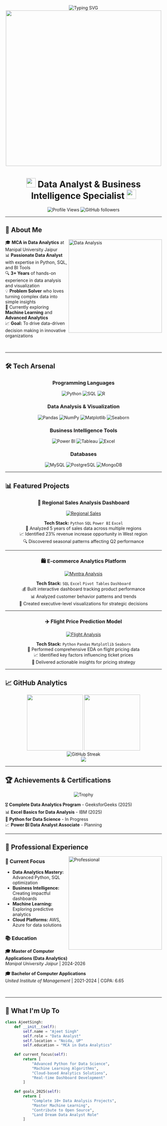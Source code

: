 <div align="center">
  <img src="https://readme-typing-svg.demolab.com?font=Fira+Code&size=28&duration=3000&pause=1000&color=00D9FF&center=true&vCenter=true&width=800&lines=Hi+%F0%9F%91%8B%2C+I'm+Ajeet+Singh;Data+Analyst+%7C+Python+Developer;Turning+Data+into+Actionable+Insights;Welcome+to+my+GitHub+Profile!" alt="Typing SVG" />
</div>

<div align="center">
  <img src="https://user-images.githubusercontent.com/74038190/225813708-98b745f2-7d22-48cf-9150-083f1b00d6c9.gif" width="500">
</div>

<h1 align="center">
  <img src="https://media.giphy.com/media/hvRJCLFzcasrR4ia7z/giphy.gif" width="30">
  Data Analyst & Business Intelligence Specialist
  <img src="https://media.giphy.com/media/hvRJCLFzcasrR4ia7z/giphy.gif" width="30">
</h1>

<div align="center">
  <img src="https://komarev.com/ghpvc/?username=ajeetsingh123&label=Profile%20Views&color=0e75b6&style=flat" alt="Profile Views" />
  <img src="https://img.shields.io/github/followers/ajeetsingh123?label=Followers&style=social" alt="GitHub followers" />
</div>

---

## 🚀 About Me

<img align="right" alt="Data Analysis" width="300" src="https://user-images.githubusercontent.com/74038190/212284100-561aa473-3905-4a80-b561-0d28506553ee.gif">

🎓 **MCA in Data Analytics** at Manipal University Jaipur  
📊 **Passionate Data Analyst** with expertise in Python, SQL, and BI Tools  
🔍 **3+ Years** of hands-on experience in data analysis and visualization  
💡 **Problem Solver** who loves turning complex data into simple insights  
🌱 Currently exploring **Machine Learning** and **Advanced Analytics**  
📈 **Goal:** To drive data-driven decision making in innovative organizations  

<br clear="right"/>

---

## 🛠️ Tech Arsenal

<div align="center">

### Programming Languages
![Python](https://img.shields.io/badge/Python-FFD43B?style=for-the-badge&logo=python&logoColor=blue)
![SQL](https://img.shields.io/badge/SQL-CC2927?style=for-the-badge&logo=microsoft-sql-server&logoColor=white)
![R](https://img.shields.io/badge/R-276DC3?style=for-the-badge&logo=r&logoColor=white)

### Data Analysis & Visualization
![Pandas](https://img.shields.io/badge/Pandas-2C2D72?style=for-the-badge&logo=pandas&logoColor=white)
![NumPy](https://img.shields.io/badge/Numpy-777BB4?style=for-the-badge&logo=numpy&logoColor=white)
![Matplotlib](https://img.shields.io/badge/Matplotlib-11557c?style=for-the-badge&logo=python&logoColor=white)
![Seaborn](https://img.shields.io/badge/Seaborn-3776AB?style=for-the-badge&logo=python&logoColor=white)

### Business Intelligence Tools
![Power BI](https://img.shields.io/badge/PowerBI-F2C811?style=for-the-badge&logo=Power%20BI&logoColor=white)
![Tableau](https://img.shields.io/badge/Tableau-E97627?style=for-the-badge&logo=Tableau&logoColor=white)
![Excel](https://img.shields.io/badge/Microsoft_Excel-217346?style=for-the-badge&logo=microsoft-excel&logoColor=white)

### Databases
![MySQL](https://img.shields.io/badge/MySQL-005C84?style=for-the-badge&logo=mysql&logoColor=white)
![PostgreSQL](https://img.shields.io/badge/PostgreSQL-316192?style=for-the-badge&logo=postgresql&logoColor=white)
![MongoDB](https://img.shields.io/badge/MongoDB-4EA94B?style=for-the-badge&logo=mongodb&logoColor=white)

</div>

---

## 📊 Featured Projects

<div align="center">

### 🏢 Regional Sales Analysis Dashboard
[![Regional Sales](https://img.shields.io/badge/View_Project-FF6B6B?style=for-the-badge&logo=github&logoColor=white)](https://github.com/YOUR_USERNAME/regional-sales-analysis)

**Tech Stack:** `Python` `SQL` `Power BI` `Excel`  
🎯 Analyzed 5 years of sales data across multiple regions  
📈 Identified 23% revenue increase opportunity in West region  
🔍 Discovered seasonal patterns affecting Q2 performance  

---

### 🛍️ E-commerce Analytics Platform
[![Myntra Analysis](https://img.shields.io/badge/View_Project-4ECDC4?style=for-the-badge&logo=github&logoColor=white)](https://github.com/YOUR_USERNAME/myntra-sales-analysis)

**Tech Stack:** `SQL` `Excel` `Pivot Tables` `Dashboard`  
💰 Built interactive dashboard tracking product performance  
📊 Analyzed customer behavior patterns and trends  
🎨 Created executive-level visualizations for strategic decisions  

---

### ✈️ Flight Price Prediction Model
[![Flight Analysis](https://img.shields.io/badge/View_Project-45B7D1?style=for-the-badge&logo=github&logoColor=white)](https://github.com/YOUR_USERNAME/flight-price-analysis)

**Tech Stack:** `Python` `Pandas` `Matplotlib` `Seaborn`  
🛫 Performed comprehensive EDA on flight pricing data  
📈 Identified key factors influencing ticket prices  
🎯 Delivered actionable insights for pricing strategy  

</div>

---

## 📈 GitHub Analytics

<div align="center">
  <img height="180em" src="https://github-readme-stats.vercel.app/api?username=ajeetsingh123&show_icons=true&theme=tokyonight&include_all_commits=true&count_private=true"/>
  <img height="180em" src="https://github-readme-stats.vercel.app/api/top-langs/?username=ajeetsingh123&layout=compact&langs_count=8&theme=tokyonight"/>
</div>

<div align="center">
  <img src="https://github-readme-streak-stats.herokuapp.com/?user=ajeetsingh123&theme=tokyonight" alt="GitHub Streak" />
</div>

<div align="center">
  <img src="https://github-readme-activity-graph.vercel.app/graph?username=ajeetsingh123&theme=tokyo-night&hide_border=true" />
</div>

---

## 🏆 Achievements & Certifications

<div align="center">

![Trophy](https://github-profile-trophy.vercel.app/?username=ajeetsingh123&theme=tokyonight&no-frame=true&row=1&column=6)

</div>

🎖️ **Complete Data Analytics Program** - GeeksforGeeks (2025)  
📊 **Excel Basics for Data Analysis** - IBM (2025)  
🐍 **Python for Data Science** - In Progress  
📈 **Power BI Data Analyst Associate** - Planning  

---

## 💼 Professional Experience

<img align="right" alt="Professional" width="300" src="https://user-images.githubusercontent.com/74038190/212284087-bbe7e430-757e-4901-90bf-4cd2ce3e1852.gif">

### 🎯 Current Focus
- **Data Analytics Mastery:** Advanced Python, SQL optimization
- **Business Intelligence:** Creating impactful dashboards
- **Machine Learning:** Exploring predictive analytics
- **Cloud Platforms:** AWS, Azure for data solutions

### 📚 Education
**🎓 Master of Computer Applications (Data Analytics)**  
*Manipal University Jaipur* | 2024-2026

**🎓 Bachelor of Computer Applications**  
*United Institute of Management* | 2021-2024 | CGPA: 6.65

<br clear="right"/>

---

## 🌟 What I'm Up To

```python
class AjeetSingh:
    def __init__(self):
        self.name = "Ajeet Singh"
        self.role = "Data Analyst"
        self.location = "Noida, UP"
        self.education = "MCA in Data Analytics"
        
    def current_focus(self):
        return [
            "Advanced Python for Data Science",
            "Machine Learning Algorithms",
            "Cloud-based Analytics Solutions",
            "Real-time Dashboard Development"
        ]
    
    def goals_2025(self):
        return [
            "Complete 10+ Data Analysis Projects",
            "Master Machine Learning",
            "Contribute to Open Source",
            "Land Dream Data Analyst Role"
        ]

